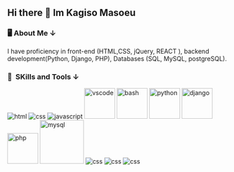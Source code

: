 ## Hi there 👋 Im Kagiso Masoeu

<h3> 🖥 About Me &darr; </h3>
<p>
I have proficiency in front-end (HTML,CSS, jQuery, REACT ), backend development(Python, Django, PHP), Databases (SQL, MySQL, postgreSQL). 
</p>
<h3> 🚀 &nbsp;SKills and Tools &darr; </h3>
<p align="left">
  <img src="https://www.vectorlogo.zone/logos/w3_html5/w3_html5-icon.svg" alt="html"/>
<img src="https://www.vectorlogo.zone/logos/w3_css/w3_css-icon~old.svg" alt="css"/>
  <img src="https://www.vectorlogo.zone/logos/javascript/javascript-icon.svg" alt="javascript"/>
<img src="https://cdn.jsdelivr.net/gh/devicons/devicon/icons/vscode/vscode-original.svg" alt="vscode" width="70" height=70"/>
<img src="https://cdn.jsdelivr.net/gh/devicons/devicon/icons/bash/bash-original.svg" alt="bash" width="70" height=70"/>
<img src="https://www.svgrepo.com/show/452091/python.svg" alt="python" width="70" height=70"/>
<img src="https://www.svgrepo.com/show/373554/django.svg" alt="django" width="70" height=70"/>  
<img src="https://cdn.jsdelivr.net/gh/devicons/devicon/icons/php/php-original.svg" alt="php" width="70" height=70"/>
<img src="https://www.vectorlogo.zone/logos/mysql/mysql-official.svg" alt="mysql" width="100" height=100"/>
  
<img src="https://www.vectorlogo.zone/logos/github/github-tile.svg" alt="css"/>
<img src="https://www.vectorlogo.zone/logos/wordpress/wordpress-icon.svg" alt="css"/>
<img src="https://www.vectorlogo.zone/logos/microsoft_azure/microsoft_azure-ar21.svg" alt="css"/>






  
</p>
<!--
**masoeuk/masoeuk** is a ✨ _special_ ✨ repository because its `README.md` (this file) appears on your GitHub profile.

Here are some ideas to get you started:

- 🔭 I’m currently working on ...
- 🌱 I’m currently learning ...
- 👯 I’m looking to collaborate on ...
- 🤔 I’m looking for help with ...
- 💬 Ask me about ...
- 📫 How to reach me: ...
- 😄 Pronouns: ...
- ⚡ Fun fact: ...
-->

